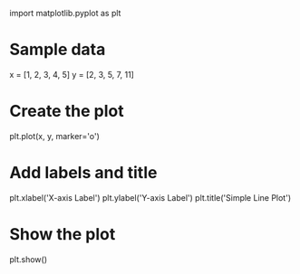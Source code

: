 import matplotlib.pyplot as plt

# Sample data
x = [1, 2, 3, 4, 5]
y = [2, 3, 5, 7, 11]

# Create the plot
plt.plot(x, y, marker='o')

# Add labels and title
plt.xlabel('X-axis Label')
plt.ylabel('Y-axis Label')
plt.title('Simple Line Plot')

# Show the plot
plt.show()
